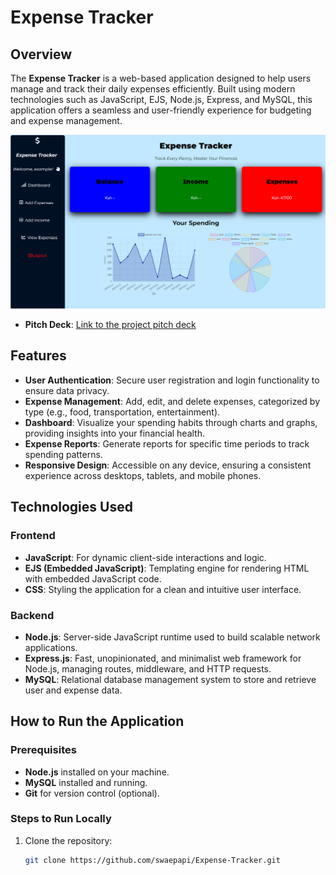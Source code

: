 # Expense Tracker

## Overview

The **Expense Tracker** is a web-based application designed to help users manage and track their daily expenses efficiently. Built using modern technologies such as JavaScript, EJS, Node.js, Express, and MySQL, this application offers a seamless and user-friendly experience for budgeting and expense management.

![Expense Tracker Screenshot](public/overview.png)

- **Pitch Deck**: [Link to the project pitch deck](https://gamma.app/docs/Expense-Tracker-Take-Control-of-Your-Finances-4i177ugbdcjn33o)

## Features

- **User Authentication**: Secure user registration and login functionality to ensure data privacy.
- **Expense Management**: Add, edit, and delete expenses, categorized by type (e.g., food, transportation, entertainment).
- **Dashboard**: Visualize your spending habits through charts and graphs, providing insights into your financial health.
- **Expense Reports**: Generate reports for specific time periods to track spending patterns.
- **Responsive Design**: Accessible on any device, ensuring a consistent experience across desktops, tablets, and mobile phones.

## Technologies Used

### Frontend

- **JavaScript**: For dynamic client-side interactions and logic.
- **EJS (Embedded JavaScript)**: Templating engine for rendering HTML with embedded JavaScript code.
- **CSS**: Styling the application for a clean and intuitive user interface.

### Backend

- **Node.js**: Server-side JavaScript runtime used to build scalable network applications.
- **Express.js**: Fast, unopinionated, and minimalist web framework for Node.js, managing routes, middleware, and HTTP requests.
- **MySQL**: Relational database management system to store and retrieve user and expense data.

## How to Run the Application

### Prerequisites

- **Node.js** installed on your machine.
- **MySQL** installed and running.
- **Git** for version control (optional).

### Steps to Run Locally

1. Clone the repository:
   ```bash
   git clone https://github.com/swaepapi/Expense-Tracker.git
